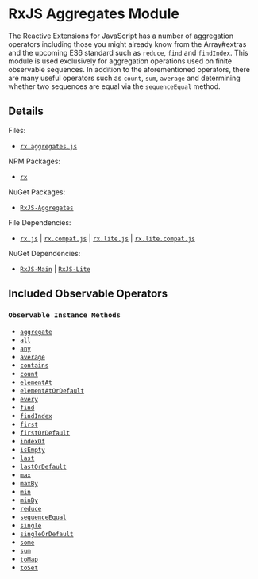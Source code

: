 # RxJS Aggregates Module #

The Reactive Extensions for JavaScript has a number of aggregation operators including those you might already know from the Array#extras and the upcoming ES6 standard such as `reduce`, `find` and `findIndex`.  This module is used exclusively for aggregation operations used on finite observable sequences.  In addition to the aforementioned operators, there are many useful operators such as `count`, `sum`, `average` and determining whether two sequences are equal via the `sequenceEqual` method.

## Details ##

Files:
- [`rx.aggregates.js`](https://github.com/Reactive-Extensions/RxJS/blob/master/dist/rx.aggregates.js)

NPM Packages:
- [`rx`](https://www.npmjs.org/package/rx)

NuGet Packages:
- [`RxJS-Aggregates`](http://www.nuget.org/packages/RxJS-Aggregates/)

File Dependencies:
- [`rx.js`](https://github.com/Reactive-Extensions/RxJS/blob/master/dist/rx.js) | [`rx.compat.js`](https://github.com/Reactive-Extensions/RxJS/blob/master/dist/rx.compat.js) | [`rx.lite.js`](https://github.com/Reactive-Extensions/RxJS/blob/master/dist/rx.lite.js) | [`rx.lite.compat.js`](https://github.com/Reactive-Extensions/RxJS/blob/master/dist/rx.lite.compat.js)

NuGet Dependencies:
- [`RxJS-Main`](http://www.nuget.org/packages/RxJS-Main/) | [`RxJS-Lite`](http://www.nuget.org/packages/RxJS-Main/)

## Included Observable Operators ##

### `Observable Instance Methods`
- [`aggregate`](../api/core/operators/aggregate.md)
- [`all`](../api/core/operators/every.md)
- [`any`](../api/core/operators/some.md)
- [`average`](../api/core/operators/average.md)
- [`contains`](../api/core/operators/contains.md)
- [`count`](../api/core/operators/count.md)
- [`elementAt`](../api/core/operators/elementat.md)
- [`elementAtOrDefault`](../api/core/operators/elementatordefault.md)
- [`every`](../api/core/operators/every.md)
- [`find`](../api/core/operators/find.md)
- [`findIndex`](../api/core/operators/findindex.md)
- [`first`](../api/core/operators/first.md)
- [`firstOrDefault`](../api/core/operators/firstordefault.md)
- [`indexOf`](../api/core/operators/indexof.md)
- [`isEmpty`](../api/core/operators/isempty.md)
- [`last`](../api/core/operators/last.md)
- [`lastOrDefault`](../api/core/operators/lastordefault.md)
- [`max`](../api/core/operators/max.md)
- [`maxBy`](../api/core/operators/maxby.md)
- [`min`](../api/core/operators/min.md)
- [`minBy`](../api/core/operators/minby.md)
- [`reduce`](../api/core/operators/reduce.md)
- [`sequenceEqual`](../api/core/operators/sequenceequal.md)
- [`single`](../api/core/operators/single.md)
- [`singleOrDefault`](../api/core/operators/singleordefault.md)
- [`some`](../api/core/operators/some.md)
- [`sum`](../api/core/operators/sum.md)
- [`toMap`](../api/core/operators/tomap.md)
- [`toSet`](../api/core/operators/toset.md)
